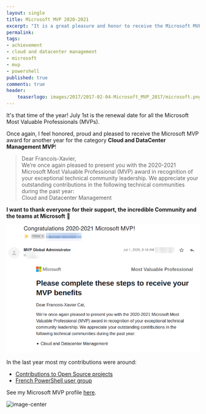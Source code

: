 ```yaml
---
layout: single
title: Microsoft MVP 2020-2021
excerpt: "It is a great pleasure and honor to receive the Microsoft MVP award for another year"
permalink:
tags: 
- achievement
- cloud and datacenter management
- microsoft
- mvp
- powershell
published: true
comments: true
header:
    teaserlogo: images/2017/2017-02-04-Microsoft_MVP_2017/microsoft.png
---
```


It's that time of the year! July 1st is the renewal date for all the Microsoft Most Valuable Professionals (MVPs).

Once again, I feel honored, proud and pleased to receive the Microsoft MVP award for another year for the category <b>Cloud and DataCenter Management MVP</b>!

> Dear Francois-Xavier,<br>
> We’re once again pleased to present you with the 2020-2021 Microsoft Most Valuable Professional (MVP) award in recognition of your exceptional technical community leadership. We appreciate your outstanding contributions in the following technical communities during the past year:<br>
>    Cloud and Datacenter Management

**I want to thank everyone for their support, the incredible Community and the teams at Microsoft** :bow:

![](../images/2020/../../../images/2020/2020-07-01-Microsoft_MVP_2020-2021/mvp2021.png)


In the last year most my contributions were around:

* [Contributions to Open Source projects](https://github.com/lazywinadmin)
* [French PowerShell user group](https://frpsug.com/meet)

See my Microsoft MVP profile <a href="https://mvp.microsoft.com/en-us/PublicProfile/5000475" target="_blank">here</a>.

![image-center](/images/2018/2018-07-01-Microsoft_MVP_2018-2019/MicrosoftMVPLogo.png)

